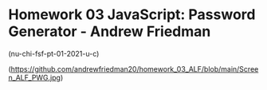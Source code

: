 # Homework 03 JavaScript: Password Generator -  Andrew Friedman
(nu-chi-fsf-pt-01-2021-u-c)




(https://github.com/andrewfriedman20/homework_03_ALF/blob/main/Screen_ALF_PWG.jpg)

